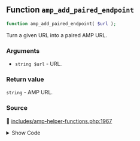 ## Function `amp_add_paired_endpoint`

```php
function amp_add_paired_endpoint( $url );
```

Turn a given URL into a paired AMP URL.

### Arguments

* `string $url` - URL.

### Return value

`string` - AMP URL.

### Source

:link: [includes/amp-helper-functions.php:1967](/includes/amp-helper-functions.php#L1967-L1969)

<details>
<summary>Show Code</summary>

```php
function amp_add_paired_endpoint( $url ) {
	return add_query_arg( amp_get_slug(), '1', $url );
}
```

</details>
